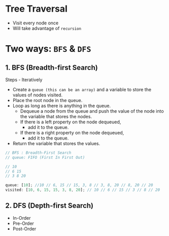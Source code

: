 # Tree Traversal

- Visit every node once
- Will take advantage of `recursion`

# Two ways: `BFS` & `DFS`

## 1. BFS (Breadth-first Search)

Steps - Iteratively

- Create a `queue (this can be an array)` and a variable to store the values of nodes visited.
- Place the root node in the queue.
- Loop as long as there is anything in the queue.
  - Dequeue a node from the queue and push the value of the node into the variable that stores the nodes.
  - If there is a left property on the node dequeued,
    - add it to the queue.
  - If there is a right property on the node dequeued,
    - add it to the queue.
- Return the variable that stores the values.

```js
// BFS : Breadth-First Search
// queue: FIFO (First In First Out)

// 10
// 6 15
// 3 8 20

queue: [10]; //10 // 6, 15 // 15, 3, 8 // 3, 8, 20 // 8, 20 // 20
visited: [10, 6, 15, 15, 3, 8, 20]; // 10 // 6 // 15 // 3 // 8 // 20
```

## 2. DFS (Depth-first Search)

- In-Order
- Pre-Order
- Post-Order
